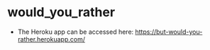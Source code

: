 # would_you_rather

- The Heroku app can be accessed here: https://but-would-you-rather.herokuapp.com/